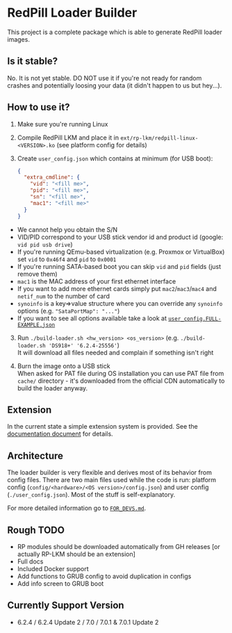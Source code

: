 # RedPill Loader Builder

This project is a complete package which is able to generate RedPill loader images.

## Is it stable?
No. It is not yet stable. DO NOT use it if you're not ready for random crashes and potentially loosing your data (it 
didn't happen to us but hey...).

## How to use it?
1. Make sure you're running Linux
2. Compile RedPill LKM and place it in `ext/rp-lkm/redpill-linux-<VERSION>.ko` (see platform config for details)
3. Create `user_config.json` which contains at minimum (for USB boot):

    ```json
    {
      "extra_cmdline": {
        "vid": "<fill me>",
        "pid": "<fill me>",
        "sn": "<fill me>",
        "mac1": "<fill me>"
      }
    }
    ```

 - We cannot help you obtain the S/N
 - VID/PID correspond to your USB stick vendor id and product id (google: `vid pid usb drive`)
 - If you're running QEmu-based virtualization (e.g. Proxmox or VirtualBox) set `vid` to `0x46f4` and `pid` to `0x0001`
 - If you're running SATA-based boot you can skip `vid` and `pid` fields (just remove them)
 - `mac1` is the MAC address of your first ethernet interface
 - If you want to add more ethernet cards simply put `mac2`/`mac3`/`mac4` and `netif_num` to the number of card
 - `synoinfo` is a key=>value structure where you can override any `synoinfo` options (e.g. `"SataPortMap": "..."`)
 - If you want to see all options available take a look at [`user_config.FULL-EXAMPLE.json`](user_config.FULL-EXAMPLE.json)

3. Run `./build-loader.sh <hw_version> <os_version>` (e.g. `./build-loader.sh 'DS918+' '6.2.4-25556'`)  
It will download all files needed and complain if something isn't right

4. Burn the image onto a USB stick  
When asked for PAT file during OS installation you can use PAT file from `cache/` directory - it's downloaded from the
official CDN automatically to build the loader anyway.

## Extension
In the current state a simple extension system is provided. See the [documentation document](docs/extensions-overview.md) 
for details.

## Architecture
The loader builder is very flexible and derives most of its behavior from config files. There are two main files used
while the code is run: platform config (`config/<hardware>/<OS version>/config.json`) and user config 
(`./user_config.json`). Most of the stuff is self-explanatory.

For more detailed information go to [`FOR_DEVS.md`](./FOR_DEVS.md).

## Rough TODO
 - RP modules should be downloaded automatically from GH releases [or actually RP-LKM should be an extension]
 - Full docs
 - Included Docker support
 - Add functions to GRUB config to avoid duplication in configs
 - Add info screen to GRUB boot

## Currently Support Version
 - 6.2.4 / 6.2.4 Update 2 / 7.0 / 7.0.1 & 7.0.1 Update 2